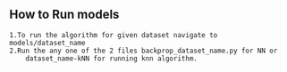 ## How to Run models
    1.To run the algorithm for given dataset navigate to models/dataset_name
    2.Run the any one of the 2 files backprop_dataset_name.py for NN or 
        dataset_name-kNN for running knn algorithm.